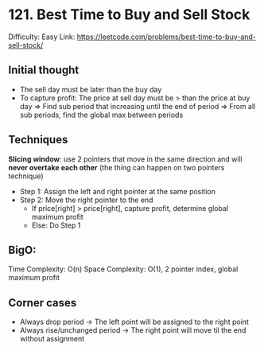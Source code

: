 # 121. Best Time to Buy and Sell Stock
Difficulty: Easy
Link: https://leetcode.com/problems/best-time-to-buy-and-sell-stock/

## Initial thought
* The sell day must be later than the buy day
* To capture profit: The price at sell day must be > than the price at buy day
=> Find sub period that increasing until the end of period
=> From all sub periods, find the global max between periods
## Techniques
**Slicing window**: use 2 pointers that move in the same direction and will **never overtake each other** (the thing can happen on two pointers technique)

* Step 1: Assign the left and right pointer at the same position
* Step 2: Move the right pointer to the end
  * If price[right] > price[right], capture profit, determine global maximum profit
  * Else: Do Step 1

## BigO:
Time Complexity: O(n)
Space Complexity: O(1), 2 pointer index, global maximum profit

## Corner cases
* Always drop period -> The left point will be assigned to the right point
* Always rise/unchanged period -> The right point will move til the end without assignment
